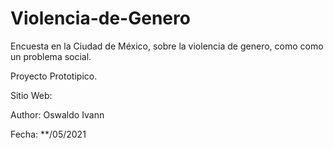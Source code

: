 # Violencia-de-Genero
Encuesta en la Ciudad de México, sobre la violencia de genero, como como un problema social.

Proyecto Prototipico.

Sitio Web:

Author: Oswaldo Ivann 

Fecha: **/05/2021
